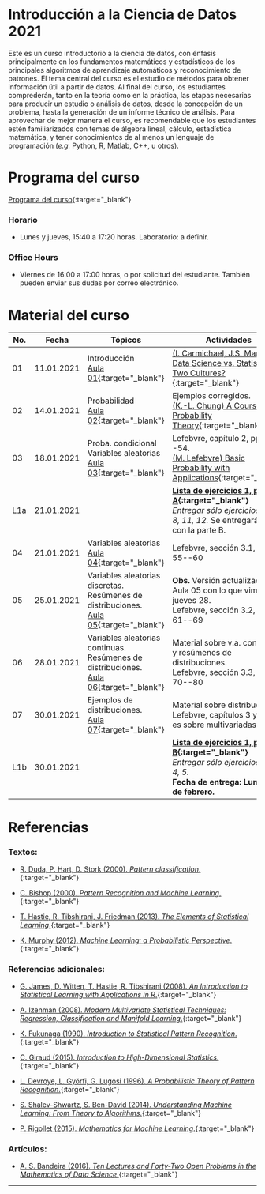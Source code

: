 # Introducción a la Ciencia de Datos 2021

Este es un curso introductorio a la ciencia de datos, con énfasis principalmente en los fundamentos matemáticos y estadísticos de los principales algoritmos de aprendizaje automáticos y reconocimiento de patrones. El tema central del curso es el estudio de métodos para obtener información útil a partir de datos. Al final del curso, los estudiantes comprederán, tanto en la teoría como en la práctica, las etapas necesarias para producir un estudio o análisis de datos, desde la concepción de un problema, hasta la generación de un informe técnico de análisis. Para aprovechar de mejor manera el curso, es recomendable que los estudiantes estén familiarizados con temas de álgebra lineal, cálculo, estadística matemática, y tener conocimientos de al menos un lenguaje de programación (*e.g.* Python, R, Matlab, C++, u otros).


# Programa del curso
<div id='id-programa'/>

[Programa del curso](programa/Programa-cd2021.pdf){:target="_blank"}

### Horario
<div id='id-horario'/>

* Lunes y jueves, 15:40 a 17:20 horas.  Laboratorio: a definir.

### Office Hours
<div id='id-office'/>

* Viernes de 16:00 a 17:00 horas, o por solicitud del estudiante. También pueden enviar sus dudas por correo electrónico.


# Material del curso
<div id='id-material'/>

  **No.**  | **Fecha**    | **Tópicos**                                                         | **Actividades**
  -------- | ------------ | ------------------------------------------------------------------- |  -------------------------------------
  01       | 11.01.2021   | Introducción <br/> [Aula 01](aulas/aula01.pdf){:target="_blank"}    | [(I. Carmichael, J.S. Marron) Data Science vs. Statistics: Two Cultures?](lecturas/carmichael_marron.pdf){:target="_blank"} 
  02       | 14.01.2021   | Probabilidad <br/> [Aula 02](aulas/aula02.pdf){:target="_blank"}    | Ejemplos corregidos. <br/> [(K.-L. Chung) A Course in Probability Theory](http://library.lol/main/6B122D4F68618DB5F1893F0296CB2491){:target="_blank"}  
  03       | 18.01.2021   | Proba. condicional <br/> Variables aleatorias <br/> [Aula 03](aulas/aula03.pdf){:target="_blank"}  | Lefebvre, capítulo 2, pp. 27--54. <br/> [(M. Lefebvre) Basic Probability with Applications](http://library.lol/main/F3B9314CA31E0289D5FCD6EEDA01308A){:target="_blank"}
  L1a      | 21.01.2021   |                                                                     | **[Lista de ejercicios 1, parte A](listas/lista01a.pdf){:target="_blank"}** <br/> *Entregar sólo ejercicios: 1, 7, 8, 11, 12.* Se entregarán junto con la parte B.
  04       | 21.01.2021   | Variables aleatorias <br/> [Aula 04](aulas/aula04.pdf){:target="_blank"} |  Lefebvre, sección 3.1, pp. 55--60  
  05       | 25.01.2021   | Variables aleatorias discretas. Resúmenes de distribuciones. <br/> [Aula 05](aulas/aula05.pdf){:target="_blank"} | **Obs.** Versión actualizada del Aula 05 con lo que vimos el jueves 28. <br/> Lefebvre, sección 3.2, pp. 61--69
  06       | 28.01.2021   | Variables aleatorias continuas. Resúmenes de distribuciones. <br/> [Aula 06](aulas/aula06.pdf){:target="_blank"} | Material sobre v.a. continuas y resúmenes de distribuciones. <br/> Lefebvre, sección 3.3, pp. 70--80
  07       | 30.01.2021   | Ejemplos de distribuciones. <br/> [Aula 07](aulas/aula07.pdf){:target="_blank"} | Material sobre distribuciones.  <br/> Lefebvre, capítulos 3 y 4 (el 4 es sobre multivariadas).
  L1b      | 30.01.2021   |                                                                     |  **[Lista de ejercicios 1, parte B](listas/lista01b.pdf){:target="_blank"}** <br/> *Entregar sólo ejercicios: 1, 2, 4, 5.* <br/> **Fecha de entrega: Lunes 8 de febrero.**


# Referencias
<div id='id-ref'/>

### Textos:

* [R. Duda, P. Hart, D. Stork (2000). *Pattern classification*.](http://library.lol/main/5858DCFE63D714C5C42F433D5F821631){:target="_blank"}

* [C. Bishop (2000). *Pattern Recognition and Machine Learning*.](http://library.lol/main/B616EF565E2D48AE23EE2E19D7B0ADD2){:target="_blank"}

* [T. Hastie, R. Tibshirani, J. Friedman (2013). *The Elements of Statistical Learning*.](http://library.lol/main/5F88A9F135B7AB31FBCF1729412560DC){:target="_blank"}

* [K. Murphy (2012). *Machine Learning: a Probabilistic Perspective*.](http://library.lol/main/8ECFEEB2E1F9A19C770FBA1FF85FA566){:target="_blank"}

### Referencias adicionales:

* [G. James, D. Witten, T. Hastie, R. Tibshirani (2008). *An Introduction to Statistical Learning with Applications in R*.](http://library.lol/main/1E48B8220FEE4CD9D192F4ED5020F2DA){:target="_blank"}

* [A. Izenman (2008). *Modern Multivariate Statistical Techniques: Regression, Classification and Manifold Learning*.](http://library.lol/main/B5E1DA4CD9133B468CA730402BBC7117){:target="_blank"}

* [K. Fukunaga (1990). *Introduction to Statistical Pattern Recognition*.](http://library.lol/main/F1FC9B38F5E9F245C7CDE3AFEDED4D06){:target="_blank"}

* [C. Giraud (2015). *Introduction to High-Dimensional Statistics*.](http://library.lol/main/38E216C9EFA26C09F5A2324BC3122F92){:target="_blank"}

* [L. Devroye, L. Györfi, G. Lugosi (1996). *A Probabilistic Theory of Pattern Recognition*.](http://library.lol/main/60F75D016A9C96D67D752536B9D1753A){:target="_blank"}

* [S. Shalev-Shwartz, S. Ben-David (2014). *Understanding Machine Learning: From Theory to Algorithms*.](https://www.cs.huji.ac.il/~shais/UnderstandingMachineLearning/understanding-machine-learning-theory-algorithms.pdf){:target="_blank"}

* [P. Rigollet (2015). *Mathematics for Machine Learning*.](https://ocw.mit.edu/courses/mathematics/18-657-mathematics-of-machine-learning-fall-2015/lecture-notes/MIT18_657F15_LecNote.pdf){:target="_blank"}

### Artículos:

* [A. S. Bandeira (2016). *Ten Lectures and Forty-Two Open Problems in the Mathematics of Data Science*.](https://people.math.ethz.ch/~abandeira/TenLecturesFortyTwoProblems.pdf){:target="_blank"}

---

